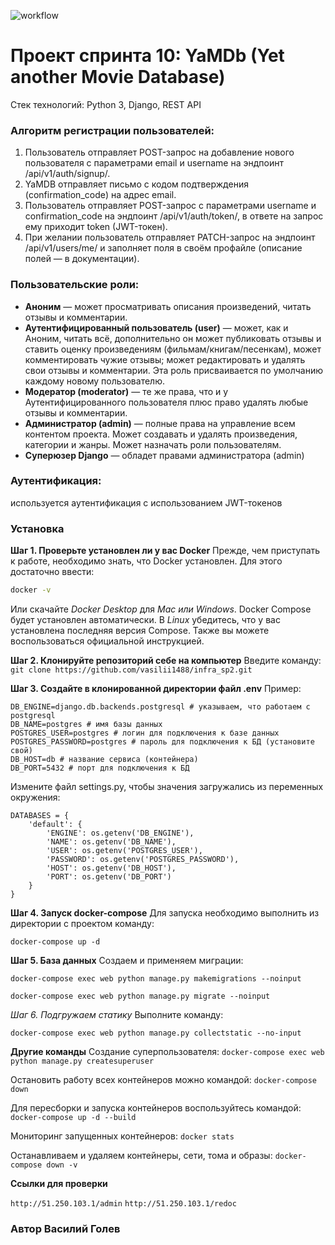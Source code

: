 ![workflow](https://github.com/vasilii1488/yamdb_final/actions/workflows/yamdb_workflow.yml/badge.svg)

# Проект спринта 10: YaMDb (Yet another Movie Database)
Стек технологий: Python 3, Django, REST API
  
### Алгоритм регистрации пользователей:  
  
1. Пользователь отправляет POST-запрос на добавление нового пользователя с параметрами email и username на эндпоинт /api/v1/auth/signup/.  
2. YaMDB отправляет письмо с кодом подтверждения (confirmation_code) на адрес email.  
3. Пользователь отправляет POST-запрос с параметрами username и confirmation_code на эндпоинт /api/v1/auth/token/, в ответе на запрос ему приходит token (JWT-токен).  
4. При желании пользователь отправляет PATCH-запрос на эндпоинт /api/v1/users/me/ и заполняет поля в своём профайле (описание полей — в документации).  
  
### Пользовательские роли:  
  
- **Аноним** — может просматривать описания произведений, читать отзывы и комментарии.  
- **Аутентифицированный пользователь (user)** — может, как и Аноним, читать всё, дополнительно он может публиковать отзывы и ставить оценку произведениям (фильмам/книгам/песенкам), может комментировать чужие отзывы; может редактировать и удалять свои отзывы и комментарии. Эта роль присваивается по умолчанию каждому новому пользователю.  
- **Модератор (moderator)** — те же права, что и у Аутентифицированного пользователя плюс право удалять любые отзывы и комментарии.  
- **Администратор (admin)** — полные права на управление всем контентом проекта. Может создавать и удалять произведения, категории и жанры. Может назначать роли пользователям.  
- **Суперюзер Django** — обладет правами администратора (admin)  
  
### Аутентификация:  
  
используется аутентификация с использованием JWT-токенов  
  

### Установка
**Шаг 1. Проверьте установлен ли у вас Docker**
Прежде, чем приступать к работе, необходимо знать, что Docker установлен. Для этого достаточно ввести:
```sh
docker -v
```
Или скачайте _Docker Desktop_ для _Mac или Windows_. Docker Compose будет установлен автоматически. В _Linux_ убедитесь, что у вас установлена последняя версия Compose. Также вы можете воспользоваться официальной инструкцией.

**Шаг 2. Клонируйте репозиторий себе на компьютер**
Введите команду:
```git clone https://github.com/vasilii1488/infra_sp2.git```

**Шаг 3. Создайте в клонированной директории файл .env**
Пример:
```
DB_ENGINE=django.db.backends.postgresql # указываем, что работаем с postgresql
DB_NAME=postgres # имя базы данных
POSTGRES_USER=postgres # логин для подключения к базе данных
POSTGRES_PASSWORD=postgres # пароль для подключения к БД (установите свой)
DB_HOST=db # название сервиса (контейнера)
DB_PORT=5432 # порт для подключения к БД
```
Измените файл settings.py, чтобы значения загружались из переменных окружения:
```
DATABASES = {
    'default': {
        'ENGINE': os.getenv('DB_ENGINE'),
        'NAME': os.getenv('DB_NAME'),
        'USER': os.getenv('POSTGRES_USER'),
        'PASSWORD': os.getenv('POSTGRES_PASSWORD'),
        'HOST': os.getenv('DB_HOST'),
        'PORT': os.getenv('DB_PORT')
    }
} 
```
**Шаг 4. Запуск docker-compose**
Для запуска необходимо выполнить из директории с проектом команду:

```docker-compose up -d```

**Шаг 5. База данных**
Создаем и применяем миграции:

```docker-compose exec web python manage.py makemigrations --noinput```

```docker-compose exec web python manage.py migrate --noinput```

*Шаг 6. Подгружаем статику*
Выполните команду:

```docker-compose exec web python manage.py collectstatic --no-input ```

**Другие команды**
Создание суперпользователя:
```docker-compose exec web python manage.py createsuperuser```

Остановить работу всех контейнеров можно командой:
```docker-compose down```

Для пересборки и запуска контейнеров воспользуйтесь командой:
```docker-compose up -d --build ```

Мониторинг запущенных контейнеров:
```docker stats```

Останавливаем и удаляем контейнеры, сети, тома и образы:
```docker-compose down -v```

**Ссылки для проверки**

```http://51.250.103.1/admin```
```http://51.250.103.1/redoc```


### Автор Василий Голев